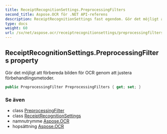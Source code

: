```yaml
---
title: ReceiptRecognitionSettings.PreprocessingFilters
second_title: Aspose.OCR för .NET API-referens
description: ReceiptRecognitionSettings fast egendom. Gör det möjligt att förbereda bilden för OCR genom att justera förbehandlingsmetoder.
type: docs
weight: 60
url: /sv/net/aspose.ocr/receiptrecognitionsettings/preprocessingfilters/
---
```

## ReceiptRecognitionSettings.PreprocessingFilters property

Gör det möjligt att förbereda bilden för OCR genom att justera förbehandlingsmetoder.

```csharp
public PreprocessingFilter PreprocessingFilters { get; set; }
```

### Se även

* class [PreprocessingFilter](../../../aspose.ocr.models.preprocessingfilters/preprocessingfilter/)
* class [ReceiptRecognitionSettings](../)
* namnutrymme [Aspose.OCR](../../receiptrecognitionsettings/)
* hopsättning [Aspose.OCR](../../../)



